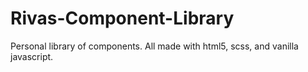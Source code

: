 # Rivas-Component-Library
Personal library of components. All made with html5, scss, and vanilla javascript.
